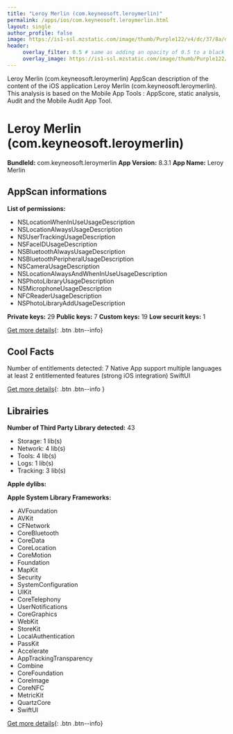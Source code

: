 ```yaml
---
title: "Leroy Merlin (com.keyneosoft.leroymerlin)"
permalink: /apps/ios/com.keyneosoft.leroymerlin.html
layout: single
author_profile: false
image: https://is1-ssl.mzstatic.com/image/thumb/Purple122/v4/dc/37/8a/dc378a35-f4d9-dcc5-6c93-f5075be32775/AppIcon-0-1x_U007emarketing-0-4-0-85-220.png/512x512bb.jpg
header: 
     overlay_filter: 0.5 # same as adding an opacity of 0.5 to a black background
     overlay_image: https://is1-ssl.mzstatic.com/image/thumb/Purple122/v4/dc/37/8a/dc378a35-f4d9-dcc5-6c93-f5075be32775/AppIcon-0-1x_U007emarketing-0-4-0-85-220.png/512x512bb.jpg
---
```

Leroy Merlin (com.keyneosoft.leroymerlin) AppScan description of the content of the iOS application Leroy Merlin (com.keyneosoft.leroymerlin). This analysis is based on the Mobile App Tools : AppScore, static analysis, Audit and the Mobile Audit App Tool.

# Leroy Merlin (com.keyneosoft.leroymerlin)

**BundleId:** com.keyneosoft.leroymerlin
**App Version:** 8.3.1
**App Name:** Leroy Merlin


## AppScan informations 

**List of permissions:** 
- NSLocationWhenInUseUsageDescription
- NSLocationAlwaysUsageDescription
- NSUserTrackingUsageDescription
- NSFaceIDUsageDescription
- NSBluetoothAlwaysUsageDescription
- NSBluetoothPeripheralUsageDescription
- NSCameraUsageDescription
- NSLocationAlwaysAndWhenInUseUsageDescription
- NSPhotoLibraryUsageDescription
- NSMicrophoneUsageDescription
- NFCReaderUsageDescription
- NSPhotoLibraryAddUsageDescription
  
  
**Private keys:** 29
**Public keys:** 7
**Custom keys:** 19
**Low securit keys:** 1
  
[Get more details](/pricing.html){: .btn .btn--info}

## Cool Facts

Number of entitlements detected: 7
Native App
support multiple languages
at least 2 entitlemented features (strong iOS integration)
SwiftUI
  
[Get more details](/pricing.html){: .btn .btn--info }

## Librairies 
**Number of Third Party Library detected:** 43
- Storage: 1 lib(s)
- Network: 4 lib(s)
- Tools: 4 lib(s)
- Logs: 1 lib(s)
- Tracking: 3 lib(s)


**Apple dylibs:**


**Apple System Library Frameworks:**
- AVFoundation
- AVKit
- CFNetwork
- CoreBluetooth
- CoreData
- CoreLocation
- CoreMotion
- Foundation
- MapKit
- Security
- SystemConfiguration
- UIKit
- CoreTelephony
- UserNotifications
- CoreGraphics
- WebKit
- StoreKit
- LocalAuthentication
- PassKit
- Accelerate
- AppTrackingTransparency
- Combine
- CoreFoundation
- CoreImage
- CoreNFC
- MetricKit
- QuartzCore
- SwiftUI


  
[Get more details](/pricing.html){: .btn .btn--info}

